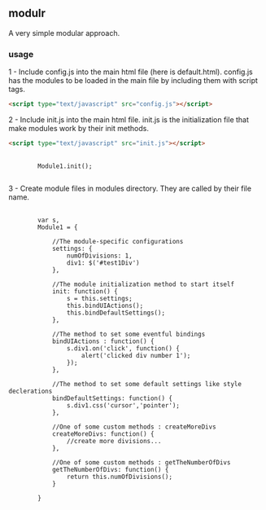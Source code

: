 ## modulr
A very simple modular approach.

### usage
1 - Include config.js into the main html file (here is default.html). config.js has the modules to be loaded in the main file by including them with script tags.

```html
<script type="text/javascript" src="config.js"></script>
```

2 - Include init.js into the main html file. init.js is the initialization file that make modules work by their init methods.

```html
<script type="text/javascript" src="init.js"></script>
```

<pre>
	<code lang="javascript">
		Module1.init();
	</code>
</pre>

3 - Create module files in modules directory. They are called by their file name.

<pre>
	<code lang="javascript">
		var s,
		Module1 = {

			//The module-specific configurations
			settings: {
				numOfDivisions: 1,
				div1: $('#test1Div')
			},

			//The module initialization method to start itself
			init: function() {
				s = this.settings;
				this.bindUIActions();
				this.bindDefaultSettings();
			},

			//The method to set some eventful bindings
			bindUIActions : function() {
				s.div1.on('click', function() {
					alert('clicked div number 1');
				});
			},

			//The method to set some default settings like style declerations
			bindDefaultSettings: function() {
				s.div1.css('cursor','pointer');
			},

			//One of some custom methods : createMoreDivs
			createMoreDivs: function() {
				//create more divisions...
			},

			//One of some custom methods : getTheNumberOfDivs
			getTheNumberOfDivs: function() {
				return this.numOfDivisions();
			}

		}
	</code>
</pre>
